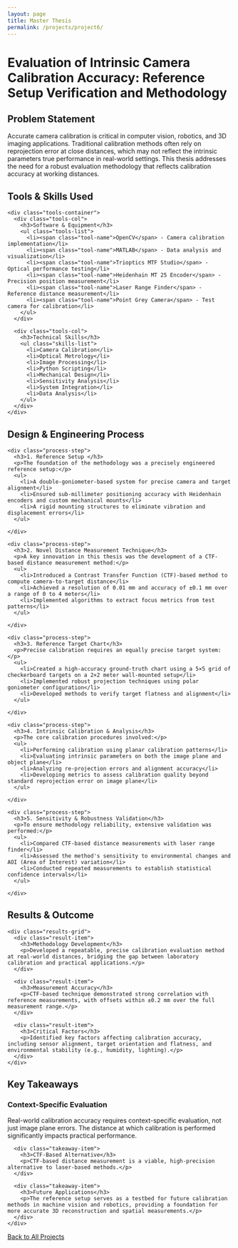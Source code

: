 ```yaml
---
layout: page
title: Master Thesis
permalink: /projects/project6/
---
```


<div class="project-container">
  <div class="project-header">
    <h1>Evaluation of Intrinsic Camera Calibration Accuracy: Reference Setup Verification and Methodology</h1>
    
  </div>

  <div class="project-section">
    <h2>Problem Statement</h2>
    <p>Accurate camera calibration is critical in computer vision, robotics, and 3D imaging applications. Traditional calibration methods often rely on reprojection error at close distances, which may not reflect the intrinsic parameters true performance in real-world settings. This thesis addresses the need for a robust evaluation methodology that reflects calibration accuracy at working distances.</p>
    
  </div>

  <div class="project-section">
    <h2>Tools & Skills Used</h2>
    
    <div class="tools-container">
      <div class="tools-col">
        <h3>Software & Equipment</h3>
        <ul class="tools-list">
          <li><span class="tool-name">OpenCV</span> - Camera calibration implementation</li>
          <li><span class="tool-name">MATLAB</span> - Data analysis and visualization</li>
          <li><span class="tool-name">Trioptics MTF Studio</span> - Optical performance testing</li>
          <li><span class="tool-name">Heidenhain MT 25 Encoder</span> - Precision position measurement</li>
          <li><span class="tool-name">Laser Range Finder</span> - Reference distance measurement</li>
          <li><span class="tool-name">Point Grey Camera</span> - Test camera for calibration</li>
        </ul>
      </div>
      
      <div class="tools-col">
        <h3>Technical Skills</h3>
        <ul class="skills-list">
          <li>Camera Calibration</li>
          <li>Optical Metrology</li>
          <li>Image Processing</li>
          <li>Python Scripting</li>
          <li>Mechanical Design</li>
          <li>Sensitivity Analysis</li>
          <li>System Integration</li>
          <li>Data Analysis</li>
        </ul>
      </div>
    </div>
    
  </div>

  <div class="project-section">
    <h2>Design & Engineering Process</h2>
    
    <div class="process-step">
      <h3>1. Reference Setup </h3>
      <p>The foundation of the methodology was a precisely engineered reference setup:</p>
      <ul>
        <li>A double-goniometer-based system for precise camera and target alignment</li>
        <li>Ensured sub-millimeter positioning accuracy with Heidenhain encoders and custom mechanical mounts</li>
        <li>A rigid mounting structures to eliminate vibration and displacement errors</li>
      </ul>
      
    </div>
    
    <div class="process-step">
      <h3>2. Novel Distance Measurement Technique</h3>
      <p>A key innovation in this thesis was the development of a CTF-based distance measurement method:</p>
      <ul>
        <li>Introduced a Contrast Transfer Function (CTF)-based method to compute camera-to-target distance</li>
        <li>Achieved a resolution of 0.01 mm and accuracy of ±0.1 mm over a range of 0 to 4 meters</li>
        <li>Implemented algorithms to extract focus metrics from test patterns</li>
      </ul>
      
    </div>
    
    <div class="process-step">
      <h3>3. Reference Target Chart</h3>
      <p>Precise calibration requires an equally precise target system:</p>
      <ul>
        <li>Created a high-accuracy ground-truth chart using a 5×5 grid of checkerboard targets on a 2×2 meter wall-mounted setup</li>
        <li>Implemented robust projection techniques using polar goniometer configuration</li>
        <li>Developed methods to verify target flatness and alignment</li>
      </ul>
      
    </div>
    
    <div class="process-step">
      <h3>4. Intrinsic Calibration & Analysis</h3>
      <p>The core calibration procedures involved:</p>
      <ul>
        <li>Performing calibration using planar calibration patterns</li>
        <li>Evaluating intrinsic parameters on both the image plane and object plane</li>
        <li>Analyzing re-projection errors and alignment accuracy</li>
        <li>Developing metrics to assess calibration quality beyond standard reprojection error on image plane</li>
      </ul>
      
    </div>
    
    <div class="process-step">
      <h3>5. Sensitivity & Robustness Validation</h3>
      <p>To ensure methodology reliability, extensive validation was performed:</p>
      <ul>
        <li>Compared CTF-based distance measurements with laser range finder</li>
        <li>Assessed the method's sensitivity to environmental changes and AOI (Area of Interest) variation</li>
        <li>Conducted repeated measurements to establish statistical confidence intervals</li>
      </ul>
      
    </div>
  </div>

  <div class="project-section">
    <h2>Results & Outcome</h2>
    
    <div class="results-grid">
      <div class="result-item">
        <h3>Methodology Development</h3>
        <p>Developed a repeatable, precise calibration evaluation method at real-world distances, bridging the gap between laboratory calibration and practical applications.</p>
      </div>
      
      <div class="result-item">
        <h3>Measurement Accuracy</h3>
        <p>CTF-based technique demonstrated strong correlation with reference measurements, with offsets within ±0.2 mm over the full measurement range.</p>
      </div>
      
      <div class="result-item">
        <h3>Critical Factors</h3>
        <p>Identified key factors affecting calibration accuracy, including sensor alignment, target orientation and flatness, and environmental stability (e.g., humidity, lighting).</p>
      </div>
    </div>
    
  </div>

  <div class="project-section">
    <h2>Key Takeaways</h2>
    <div class="takeaways-container">
      <div class="takeaway-item">
        <h3>Context-Specific Evaluation</h3>
        <p>Real-world calibration accuracy requires context-specific evaluation, not just image plane errors. The distance at which calibration is performed significantly impacts practical performance.</p>
      </div>
      
      <div class="takeaway-item">
        <h3>CTF-Based Alternative</h3>
        <p>CTF-based distance measurement is a viable, high-precision alternative to laser-based methods.</p>
      </div>
      
      <div class="takeaway-item">
        <h3>Future Applications</h3>
        <p>The reference setup serves as a testbed for future calibration methods in machine vision and robotics, providing a foundation for more accurate 3D reconstruction and spatial measurements.</p>
      </div>
    </div>
    
  </div>
  <div class="back-to-projects">
    <a href="{{ site.baseurl }}/projects/" class="btn" role="button">
      <i class="fas fa-arrow-left mr-2"></i>Back to All Projects
    </a>
  </div>
</div>